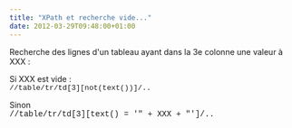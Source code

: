 ```yaml
---
title: "XPath et recherche vide..."
date: 2012-03-29T09:48:00+01:00
---
```

Recherche des lignes d'un tableau ayant dans la 3e colonne une valeur à XXX :

Si XXX est vide :
<br style="font-family: &quot;Courier New&quot;,Courier,monospace;" /><span style="font-family: &quot;Courier New&quot;,Courier,monospace; font-size: small;">//table/tr/td[3][not(text())]/..</span>

Sinon
<br style="font-family: &quot;Courier New&quot;,Courier,monospace;" /><span style="font-family: &quot;Courier New&quot;,Courier,monospace;">//table/tr/td[3][text() = '" + XXX + "']/..</span>
